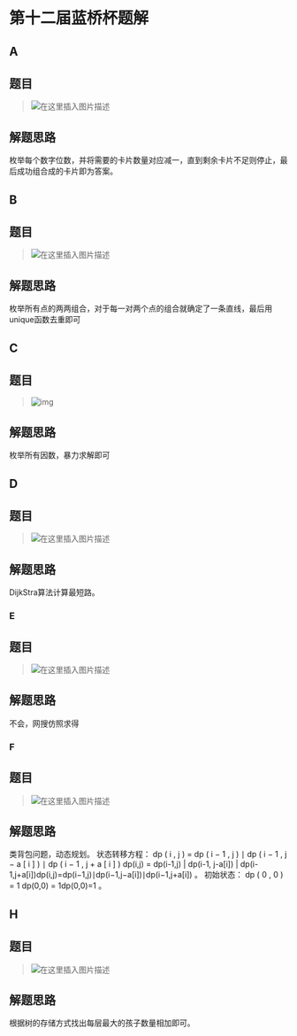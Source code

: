 # 第十二届蓝桥杯题解

## A 

## 题目

> ![在这里插入图片描述](https://img-blog.csdnimg.cn/678158bf5d654f4392bab8926293ee8d.jpg?x-oss-process=image/watermark,type_d3F5LXplbmhlaQ,shadow_50,text_Q1NETiBA5oiR55qE56iL5bqP6LeR5b-r5b-r,size_20,color_FFFFFF,t_70,g_se,x_16#pic_center)

## 解题思路

枚举每个数字位数，并将需要的卡片数量对应减一，直到剩余卡片不足则停止，最后成功组合成的卡片即为答案。

## B 

## 题目

> ![在这里插入图片描述](https://img-blog.csdnimg.cn/f49b8577ed0e471c9105c353916c610f.jpg?x-oss-process=image/watermark,type_d3F5LXplbmhlaQ,shadow_50,text_Q1NETiBA5oiR55qE56iL5bqP6LeR5b-r5b-r,size_20,color_FFFFFF,t_70,g_se,x_16#pic_center)

## 解题思路

枚举所有点的两两组合，对于每一对两个点的组合就确定了一条直线，最后用unique函数去重即可

## C 

## 题目

>   ![img](https://img-blog.csdnimg.cn/e84be8620e6f429887fbd9956370e6a9.jpg?x-oss-process=image/watermark,type_d3F5LXplbmhlaQ,shadow_50,text_Q1NETiBA5oiR55qE56iL5bqP6LeR5b-r5b-r,size_20,color_FFFFFF,t_70,g_se,x_16#pic_center)

## 解题思路

枚举所有因数，暴力求解即可

## D

## 题目

> ![在这里插入图片描述](https://img-blog.csdnimg.cn/75f2a38a3ec94927b7d8c9ea11fb0fba.jpg?x-oss-process=image/watermark,type_d3F5LXplbmhlaQ,shadow_50,text_Q1NETiBA5oiR55qE56iL5bqP6LeR5b-r5b-r,size_20,color_FFFFFF,t_70,g_se,x_16#pic_center)

## 解题思路

DijkStra算法计算最短路。



### E 

## 题目

> ![在这里插入图片描述](https://img-blog.csdnimg.cn/946725cfd8e44bc3af948eeced34024e.jpg?x-oss-process=image/watermark,type_d3F5LXplbmhlaQ,shadow_50,text_Q1NETiBA5oiR55qE56iL5bqP6LeR5b-r5b-r,size_20,color_FFFFFF,t_70,g_se,x_16#pic_center)

## 解题思路

不会，网搜仿照求得



### F

## 题目

> ![在这里插入图片描述](https://img-blog.csdnimg.cn/2f204c432afc4dcb841ea76f24a6e7d4.jpg?x-oss-process=image/watermark,type_d3F5LXplbmhlaQ,shadow_50,text_Q1NETiBA5oiR55qE56iL5bqP6LeR5b-r5b-r,size_20,color_FFFFFF,t_70,g_se,x_16#pic_center)

## 解题思路

类背包问题，动态规划。
状态转移方程： dp ( i , j ) = dp ( i − 1 , j ) ∣ dp ( i − 1 , j − a [ i ] ) ∣ dp ( i − 1 , j + a [ i ] ) dp(i,j) = dp(i-1,j) | dp(i-1, j-a[i]) | dp(i-1,j+a[i])dp(i,j)=dp(i−1,j)∣dp(i−1,j−a[i])∣dp(i−1,j+a[i]) 。
初始状态： dp ( 0 , 0 ) = 1 dp(0,0) = 1dp(0,0)=1 。

## H

## 题目

> ![在这里插入图片描述](https://img-blog.csdnimg.cn/bfd399e488a544958e18067ccce793e7.jpg?x-oss-process=image/watermark,type_d3F5LXplbmhlaQ,shadow_50,text_Q1NETiBA5oiR55qE56iL5bqP6LeR5b-r5b-r,size_20,color_FFFFFF,t_70,g_se,x_16#pic_center)

## 解题思路

根据树的存储方式找出每层最大的孩子数量相加即可。



